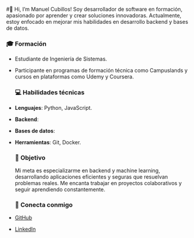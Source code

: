 #👋 Hi, I’m Manuel Cubillos!
  Soy desarrollador  de software en formación, apasionado por aprender y crear soluciones innovadoras. Actualmente, estoy enfocado en mejorar mis habilidades en desarrollo backend y bases de datos.
  
  ### 🎓 Formación
- Estudiante de Ingeniería de Sistemas.
- Participante en programas de formación técnica como Campuslands y cursos en plataformas como Udemy y Coursera.
  
  ### 💻 Habilidades técnicas
- **Lenguajes**: Python, JavaScript.
- **Backend**: 
- **Bases de datos**: 
- **Herramientas**: Git, Docker.
  
  ### 🎯 Objetivo
  Mi meta es especializarme en backend y machine learning, desarrollando aplicaciones eficientes y seguras que resuelvan problemas reales. Me encanta trabajar en proyectos colaborativos y seguir aprendiendo constantemente.
  
  ### 🔗 Conecta conmigo
- [GitHub](https://github.com/xMANUX21)
- [LinkedIn](www.linkedin.com/in/manuel-cubillos-797970316)


<!---
xMANUX21/xMANUX21 is a ✨ special ✨ repository because its `README.md` (this file) appears on your GitHub profile.
You can click the Preview link to take a look at your changes.
--->
